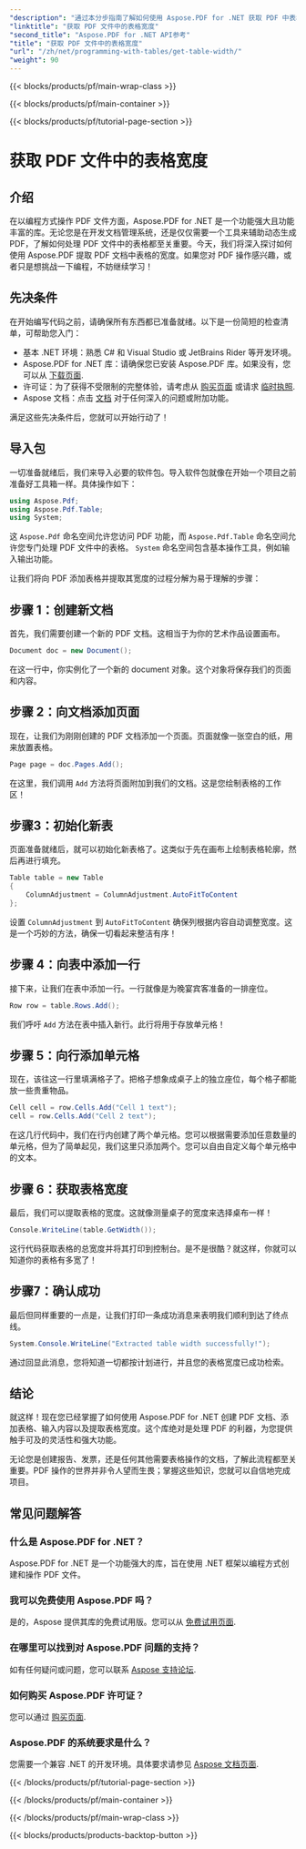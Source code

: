 ```yaml
---
"description": "通过本分步指南了解如何使用 Aspose.PDF for .NET 获取 PDF 中表格的宽度。"
"linktitle": "获取 PDF 文件中的表格宽度"
"second_title": "Aspose.PDF for .NET API参考"
"title": "获取 PDF 文件中的表格宽度"
"url": "/zh/net/programming-with-tables/get-table-width/"
"weight": 90
---
```


{{< blocks/products/pf/main-wrap-class >}}

{{< blocks/products/pf/main-container >}}

{{< blocks/products/pf/tutorial-page-section >}}

# 获取 PDF 文件中的表格宽度

## 介绍

在以编程方式操作 PDF 文件方面，Aspose.PDF for .NET 是一个功能强大且功能丰富的库。无论您是在开发文档管理系统，还是仅仅需要一个工具来辅助动态生成 PDF，了解如何处理 PDF 文件中的表格都至关重要。今天，我们将深入探讨如何使用 Aspose.PDF 提取 PDF 文档中表格的宽度。如果您对 PDF 操作感兴趣，或者只是想挑战一下编程，不妨继续学习！

## 先决条件

在开始编写代码之前，请确保所有东西都已准备就绪。以下是一份简短的检查清单，可帮助您入门：

- 基本 .NET 环境：熟悉 C# 和 Visual Studio 或 JetBrains Rider 等开发环境。
- Aspose.PDF for .NET 库：请确保您已安装 Aspose.PDF 库。如果没有，您可以从 [下载页面](https://releases。aspose.com/pdf/net/).
- 许可证：为了获得不受限制的完整体验，请考虑从 [购买页面](https://purchase.aspose.com/buy) 或请求 [临时执照](https://purchase。aspose.com/temporary-license/).
- Aspose 文档：点击 [文档](https://reference.aspose.com/pdf/net/) 对于任何深入的问题或附加功能。

满足这些先决条件后，您就可以开始行动了！

## 导入包

一切准备就绪后，我们来导入必要的软件包。导入软件包就像在开始一个项目之前准备好工具箱一样。具体操作如下：

```csharp
using Aspose.Pdf;
using Aspose.Pdf.Table;
using System;
```

这 `Aspose.Pdf` 命名空间允许您访问 PDF 功能，而 `Aspose.Pdf.Table` 命名空间允许您专门处理 PDF 文件中的表格。 `System` 命名空间包含基本操作工具，例如输入输出功能。

让我们将向 PDF 添加表格并提取其宽度的过程分解为易于理解的步骤：

## 步骤 1：创建新文档

首先，我们需要创建一个新的 PDF 文档。这相当于为你的艺术作品设置画布。

```csharp
Document doc = new Document();
```

在这一行中，你实例化了一个新的 document 对象。这个对象将保存我们的页面和内容。

## 步骤 2：向文档添加页面

现在，让我们为刚刚创建的 PDF 文档添加一个页面。页面就像一张空白的纸，用来放置表格。

```csharp
Page page = doc.Pages.Add();
```

在这里，我们调用 `Add` 方法将页面附加到我们的文档。这是您绘制表格的工作区！

## 步骤3：初始化新表

页面准备就绪后，就可以初始化新表格了。这类似于先在画布上绘制表格轮廓，然后再进行填充。

```csharp
Table table = new Table
{
    ColumnAdjustment = ColumnAdjustment.AutoFitToContent
};
```

设置 `ColumnAdjustment` 到 `AutoFitToContent` 确保列根据内容自动调整宽度。这是一个巧妙的方法，确保一切看起来整洁有序！

## 步骤 4：向表中添加一行

接下来，让我们在表中添加一行。一行就像是为晚宴宾客准备的一排座位。

```csharp
Row row = table.Rows.Add();
```

我们呼吁 `Add` 方法在表中插入新行。此行将用于存放单元格！

## 步骤 5：向行添加单元格

现在，该往这一行里填满格子了。把格子想象成桌子上的独立座位，每个格子都能放一些贵重物品。

```csharp
Cell cell = row.Cells.Add("Cell 1 text");
cell = row.Cells.Add("Cell 2 text");
```

在这几行代码中，我们在行内创建了两个单元格。您可以根据需要添加任意数量的单元格，但为了简单起见，我们这里只添加两个。您可以自由自定义每个单元格中的文本。

## 步骤 6：获取表格宽度

最后，我们可以提取表格的宽度。这就像测量桌子的宽度来选择桌布一样！

```csharp
Console.WriteLine(table.GetWidth());
```

这行代码获取表格的总宽度并将其打印到控制台。是不是很酷？就这样，你就可以知道你的表格有多宽了！

## 步骤7：确认成功

最后但同样重要的一点是，让我们打印一条成功消息来表明我们顺利到达了终点线。

```csharp
System.Console.WriteLine("Extracted table width successfully!");
```

通过回显此消息，您将知道一切都按计划进行，并且您的表格宽度已成功检索。

## 结论

就这样！现在您已经掌握了如何使用 Aspose.PDF for .NET 创建 PDF 文档、添加表格、输入内容以及提取表格宽度。这个库绝对是处理 PDF 的利器，为您提供触手可及的灵活性和强大功能。

无论您是创建报告、发票，还是任何其他需要表格操作的文档，了解此流程都至关重要。PDF 操作的世界并非令人望而生畏；掌握这些知识，您就可以自信地完成项目。 

## 常见问题解答

### 什么是 Aspose.PDF for .NET？  
Aspose.PDF for .NET 是一个功能强大的库，旨在使用 .NET 框架以编程方式创建和操作 PDF 文件。

### 我可以免费使用 Aspose.PDF 吗？  
是的，Aspose 提供其库的免费试用版。您可以从 [免费试用页面](https://releases。aspose.com/).

### 在哪里可以找到对 Aspose.PDF 问题的支持？  
如有任何疑问或问题，您可以联系 [Aspose 支持论坛](https://forum。aspose.com/c/pdf/10).

### 如何购买 Aspose.PDF 许可证？  
您可以通过 [购买页面](https://purchase。aspose.com/buy).

### Aspose.PDF 的系统要求是什么？  
您需要一个兼容 .NET 的开发环境。具体要求请参见 [Aspose 文档页面](https://reference。aspose.com/pdf/net/).

{{< /blocks/products/pf/tutorial-page-section >}}

{{< /blocks/products/pf/main-container >}}

{{< /blocks/products/pf/main-wrap-class >}}

{{< blocks/products/products-backtop-button >}}